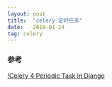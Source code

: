 ```yaml
---
layout: post
title:  "celery 定时任务"
date:   2018-01-24
tag: celery
---
```

### 参考
[!Celery 4 Periodic Task in Django](https://medium.com/@yehandjoe/celery-4-periodic-task-in-django-9f6b5a8c21c7)